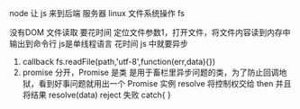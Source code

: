 node 让 js 来到后端
服务器 linux
文件系统操作 fs 

没有DOM
文件读取 要花时间 定位文件参数1，打开文件，将文件内容读到内存中 输出到命令行
js是单线程语言 花时间 js 中就要异步
1. callback   fs.readFile(path,'utf-8',function(err,data){})
2. promise 
    分开，Promise 是类 是用于畜栏里异步问题的类，为了防止回调地狱，看到好事问题就用出一个 Promise 实例
    resolve 将控制权交给 then 并且将结果 resolve(data) reject 失败 catch{ }  